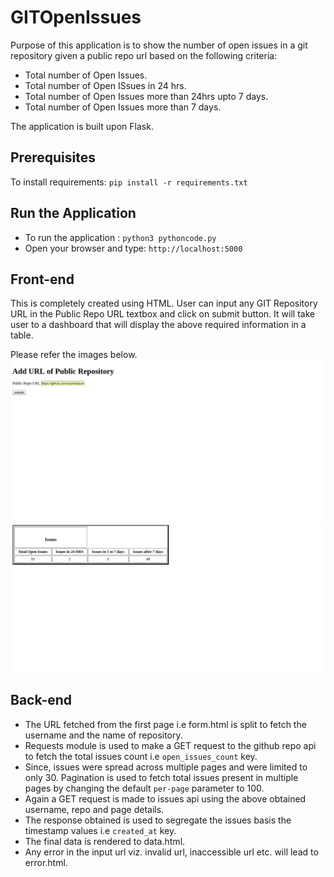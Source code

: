 # GITOpenIssues
Purpose of this application is to show the number of open issues in a git repository given a public repo url based on the following criteria:
- Total number of Open Issues.
- Total number of Open ISsues in 24 hrs.
- Total number of Open Issues more than 24hrs upto 7 days.
- Total number of Open Issues more than 7 days.

The application is built upon Flask.

## Prerequisites
To install requirements: `pip install -r requirements.txt`

## Run the Application
- To run the application : `python3 pythoncode.py`
- Open your browser and type: `http://localhost:5000`

## Front-end
This is completely created using HTML. User can input any GIT Repository URL in the Public Repo URL textbox and click on submit button. It will take user to a dashboard that will display the above required information in a table.

Please refer the images below.
![Alt text](Screenshots/img1.png)
![Alt text](Screenshots/img2.png)

## Back-end
- The URL fetched from the first page i.e form.html is split to fetch the username and the name of repository.
- Requests module is used to make a GET request to the github repo api to fetch the total issues count i.e `open_issues_count` key.
- Since, issues were spread across multiple pages and were limited to only 30. Pagination is used to fetch total issues present in multiple pages by changing the default `per-page` parameter to 100.
- Again a GET request is made to issues api using the above obtained username, repo and page details.
- The response obtained is used to segregate the issues basis the timestamp values i.e `created_at` key.
- The final data is rendered to data.html. 
- Any error in the input url viz. invalid url, inaccessible url etc. will lead to error.html.
